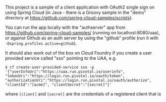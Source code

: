 This project is a sample of a client application with OAuth2 single
sign on using Spring Cloud (in Java - there is a Groovy sample in the
"demo" directory at https://github.com/spring-cloud-samples/scripts).

You can run the app locally with the "authserver" app from https://github.com/spring-cloud-samples/ (running on localhost:8080/uaa), or against Github as an auth server by using the "github" profile (run it with `-Dspring.profiles.active=github`).

It should also work out of the box on Cloud Foundry if you create a user provided service called "sso" pointing to the UAA, e.g.

```
$ cf create-user-provided-service sso -p '{"userInfoUri":"https://uaa.run.pivotal.io/userinfo", "tokenUri":"https://login.run.pivotal.io/oauth/token", "authorizationUri":"https://login.run.pivotal.io/oauth/authorize", "clientId":"[acme]", "clientSecret":"[secret]"}'
```

where `[client]` and `[secret]` are the credentials of a registered client that is 
